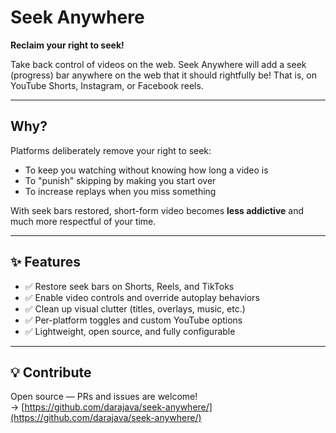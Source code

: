 # Seek Anywhere

**Reclaim your right to seek!**

Take back control of videos on the web. Seek Anywhere will add a seek (progress) bar anywhere on the web that it should rightfully be! That is, on YouTube Shorts, Instagram, or Facebook reels.

---

## Why?

Platforms deliberately remove your right to seek:

- To keep you watching without knowing how long a video is
- To "punish" skipping by making you start over
- To increase replays when you miss something

With seek bars restored, short-form video becomes **less addictive** and much more respectful of your time.

---

## ✨ Features

- ✅ Restore seek bars on Shorts, Reels, and TikToks
- ✅ Enable video controls and override autoplay behaviors
- ✅ Clean up visual clutter (titles, overlays, music, etc.)
- ✅ Per-platform toggles and custom YouTube options
- ✅ Lightweight, open source, and fully configurable

---

## 💡 Contribute

Open source — PRs and issues are welcome!  
→ [https://github.com/darajava/seek-anywhere/](https://github.com/darajava/seek-anywhere/)
